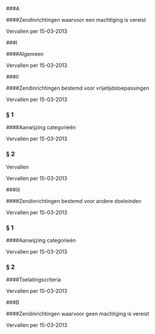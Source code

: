 <meta http-equiv='Content-Type' content='text/html; charset=utf-8' />

###A  

####Zendinrichtingen waarvoor een machtiging is vereist

Vervallen per 15-03-2013 

###I  

####Algemeen

Vervallen per 15-03-2013 

###II  

####Zendinrichtingen bestemd voor vrijetijdstoepassingen

Vervallen per 15-03-2013 

### §  1  

####Aanwijzing categorieën

Vervallen per 15-03-2013 

### §  2  

Vervallen

Vervallen per 15-03-2013 

###III  

####Zendinrichtingen bestemd voor andere doeleinden

Vervallen per 15-03-2013 

### §  1  

####Aanwijzing categorieën

Vervallen per 15-03-2013 

### §  2  

####Toelatingscriteria

Vervallen per 15-03-2013 

###B  

####Zendinrichtingen waarvoor geen machtiging is vereist

Vervallen per 15-03-2013 

